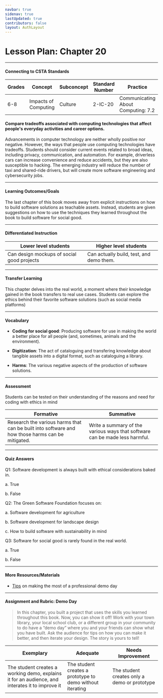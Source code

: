```yaml
---
navbar: true
sidenav: true
lastUpdated: true
contributors: false
layout: AuthLayout
---
```


# Lesson Plan: Chapter 20
---
#### Connecting to CSTA Standards

Grades | Concept | Subconcept | Standard Number | Practice
---|---|---|---|---
6-8 | Impacts of Computing | Culture | 2-IC-20 | Communicating About Computing: 7.2 |

#### Compare tradeoffs associated with computing technologies that affect people's everyday activities and career options.

Advancements in computer technology are neither wholly positive nor negative. However, the ways that people use computing technologies have tradeoffs. Students should consider current events related to broad ideas, including privacy, communication, and automation. For example, driverless cars can increase convenience and reduce accidents, but they are also susceptible to hacking. The emerging industry will reduce the number of taxi and shared-ride drivers, but will create more software engineering and cybersecurity jobs.

---

#### Learning Outcomes/Goals

The last chapter of this book moves away from explicit instructions on how to build software solutions as teachable assets. Instead, students are given suggestions on how to use the techniques they learned throughout the book to build software for social good.

---

#### Differentiated Instruction

Lower level students | Higher level students
---|---
Can design mockups of social good projects | Can actually build, test, and demo them.

---

#### Transfer Learning

This chapter delves into the real world, a moment where their knowledge gained in the book transfers to real use cases. Students can explore the ethics behind their favorite software solutions (such as social media platforms)

---

#### Vocabulary

- **Coding for social good**: Producing software for use in making the world a better place for all people (and, sometimes, animals and the environment).

- **Digitization**: The act of cataloguing and transfering knowledge about tangible assets into a digital format, such as cataloguing a library.

- **Harms**: The various negative aspects of the production of software solutions.

---

#### Assessment

Students can be tested on their understanding of the reasons and need for coding with ethics in mind

Formative | Summative
---|---
Research the various harms that can be built into software and how those harms can be mitigated. | Write a summary of the various ways that software can be made less harmful.

---

#### Quiz Answers

Q1:	Software development is always built with ethical considerations baked in. 

a. 	True 

b. 	<span class="highlight">False</span> 

Q2:	The Green Software Foundation focuses on: 

a. 	Software development for agriculture 

b. 	Software development for landscape design 

c.	<span class="highlight">How to build software with sustainability in mind</span> 

Q3: Software for social good is rarely found in the real world. 

a. 	True 

b. 	<span class="highlight">False</span> 

---

#### More Resources/Materials

- [Tips](https://hackernoon.com/7-tips-on-how-to-make-the-most-of-demo-day-b509c8ab7be0) on making the most of a professional demo day

---

#### Assignment and Rubric: Demo Day

> In this chapter, you built a project that uses the skills you learned throughout this book. Now, you can show it off! Work with your town library, your local school club, or a different group in your community to do have a “demo day” where you and your friends can show what you have built. Ask the audience for tips on how you can make it better, and then iterate your design. The story is yours to tell! 

Exemplary | Adequate | Needs Improvement 
---|---|---
The student creates a working demo, explains it for an audience, and interates it to improve it | The student creates a prototype to demo without iterating | The student creates only a demo or prototype


